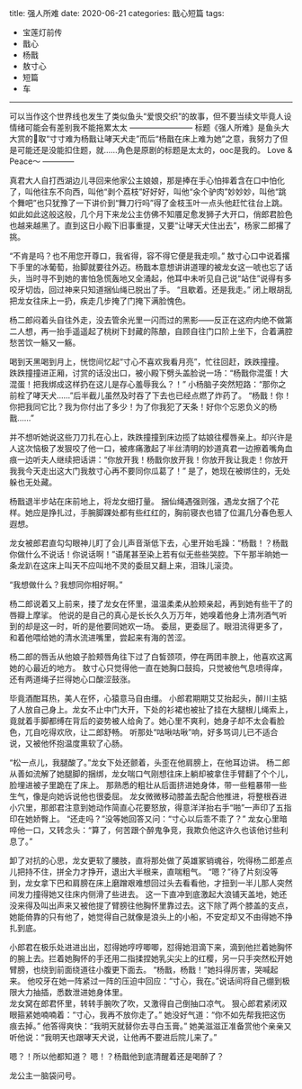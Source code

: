 title:	强人所难
date:	2020-06-21
categories: 戬心短篇
tags:
- 宝莲灯前传
- 戬心
- 杨戬
- 敖寸心
- 短篇
- 车
---

可以当作这个世界线也发生了类似鱼头“爱恨交织”的故事，但不要当续文毕竟人设情绪可能会有差别我不能拖累太太<!--more-->
————————
标题《强人所难》是鱼头大大赏的🌝取“寸寸难为杨戬让哮天犬走”而后“杨戬在床上难为她”之意，我努力了但是可能还是没能扣住题，就……角色是原剧的标题是太太的，ooc是我的。
Love & Peace～
————

真君大人自打西湖边儿寻回来他家公主娘娘，那是捧在手心怕摔着含在口中怕化了，叫他往东不向西，叫他“剥个荔枝”好好好，叫他“汆个驴肉”妙妙妙，叫他“跳个舞吧”也只犹豫了一下讲价到“舞刀行吗”得了金枝玉叶一点头他赶忙往台上跳。
如此如此这般这般，几个月下来龙公主仿佛不知餍足愈发狮子大开口，俏郎君脸色也越来越黑了。直到这日小殿下旧事重提，又要“让哮天犬住出去”，杨家二郎撂了挑。

“不肯是吗？也不用您开尊口，我省得，容不得它便是我走呗。”
敖寸心口中说着撂下手里的冰葡萄，抬脚就要往外迈。杨戬本意想讲讲道理的被龙女这一唬也忘了话头，当时寻不到她的害怕急慌轰地又全涌起，他耳中未听见自己说“站住”说得有多咬牙切齿，回过神来只知道捆仙绳已脱出了手。
“且歇着。还是我走。”
闭上眼胡乱把龙女往床上一扔，疾走几步掩了门掩下满脸愧色。

杨二郎闷着头自往外走，没去管余光里一闪而过的黑影——反正在这府内绝不做第二人想，再一抬手遥遥起了桃树下封藏的陈酿，自顾自往门口阶上坐下，合着满腔愁苦饮一觞又一觞。

喝到天黑喝到月上，恍惚间忆起“寸心不喜欢我看月亮”，忙往回赶，跌跌撞撞。
跌跌撞撞进正厢，讨赏的话没出口，被小殿下劈头盖脸说一场：“杨戬你混蛋！大混蛋！把我绑成这样扔在这儿是存心羞辱我么？！”
小杨脑子突然短路：“那你之前栓了哮天犬……”后半截儿虽然及时吞了下去也已经点燃了炸药了。
“杨戬！你！你把我同它比？我为你付出了多少！为了你我犯了天条！好你个忘恩负义的杨戬……”

并不想听她说这些刀刀扎在心上，跌跌撞撞到床边揽了姑娘往樱唇亲上。却兴许是人这次恼极了发狠咬了他一口，被疼痛激起了半丝清明的妙道真君一边擦着嘴角血痕一边听夫人继续把话讲：“你放开我！杨戬你放开我！你放开我让我走！你放开我我今天走出这大门我敖寸心再不要同你瓜葛了！”
是了，她现在被绑住的，无处躲也无处藏。

杨戬退半步站在床前地上，将龙女细打量。
捆仙绳遇强则强，遇龙女捆了个花样。她应是挣扎过，手腕脚踝处都有些红红的，胸前寝衣也错了位漏几分春色惹人遐想。

龙女被郎君直勾勾眼神儿盯了会儿声音渐低下去，心里开始毛躁：“杨戬！？杨戬你做什么不说话！你说话啊！”语尾甚至染上若有似无些些哭腔。下午那半晌她一条龙趴在这床上叫天不应叫地不灵的委屈又翻上来，泪珠儿滚烫。

“我想做什么？我想同你相好啊。”

杨二郎说着又上前来，搂了龙女在怀里，温温柔柔从脸颊亲起，再到她有些干了的唇瓣上摩挲。
他说的是自己的真心是长长久久万万年，她嗅着他身上清冽酒气听到的却是这一时，听的是他要同她欢一场。
委屈，更委屈了。眼泪流得更多了，和着他喂给她的清水流进嘴里，尝起来有海的苦涩。

杨二郎的唇舌从他娘子脸颊唇角往下过了白皙颈项，停在两团丰腴上，他喜欢这离她的心最近的地方。
敖寸心只觉得他一直在她胸口鼓捣，只觉被他气息喷得痒，还有两道绳子拦得她心口酸涩鼓涨。

毕竟酒酣耳热，美人在怀，心猿意马自由缰。
小郎君期期艾艾抬起头，醉川主掂了人放自己身上。龙女不止中门大开，下处的衫裙也被扯了挂在大腿根儿绳索上，竟就着手脚都缚在背后的姿势被人给肏了。她心里不爽利，她身子却不太会看脸色，兀自吃得欢欣，让二郎舒畅。
听那处“咕啾咕啾”响，好多骂词儿已不适合说，又被他怀抱温度熏软了心肠。

“松一点儿，我腿酸了。”龙女下处还颤着，头歪在他肩膀上，在他耳边讲。
杨二郎从善如流解了她腿脚的捆绑，龙女喘口气刚想往床上躺却被拿住手臂翻了个个儿，脸埋进被子里跪在了床上。
那熟悉的粗壮从后面挤进她身体，带一些粗暴带一些生气，像是向她诉说他也很委屈。
龙女微微移动膝盖去配合他推进，将整根吞进小穴里，那郎君注意到她动作简直心花要怒放，得意洋洋抬右手“啪”一声印了五指印在她娇臀上。
“还走吗？”没等她回答又问：“寸心以后乖不乖了？”
龙女心里暗啐他一口，又转念头：“算了，何苦跟个醉鬼争竞，我欺负他这许久也该他讨些利息了。”

卸了对抗的心思，龙女更软了腰肢，直将那处做了英雄冢销魂谷，吮得杨二郎差点儿把持不住，拼全力才挣开，退出大半根来，直喘粗气。
“嗯？”待了片刻没等到，龙女拿下巴和肩膀在床上磨蹭艰难想回过头去看看他，才扭到一半儿那人突然间发力撞得她又往床内侧滑了些进去。
这一下直冲到底激起大浪铺天盖地，她还没来得及叫出声来又被他提了臂膀往他胸怀里靠过去。这下除了两个膝盖的支点，她能倚靠的只有他了，她觉得自己就像是浪头上的小船，不安定却又不由得她不挣扎到底。

小郎君在极乐处进进出出，怼得她哼哼唧唧，怼得她泪滴下来，滴到他拦着她胸怀的腕上去。拦着她胸怀的手还用二指揉捏她乳尖尖上的红樱，另一只手突然松开她臂膀，也绕到前面绕道往小腹更下面去。
“杨戬，杨戬！”她抖得厉害，哭喊起来。
他咬牙在她一阵紧过一阵的压迫中回应：“寸心，我在。”说话间将自己绷到极限大力抽插，悉数泄进她身体里。
</br>
龙女窝在郎君怀里，转转手腕吹了吹，又激得自己倒抽口凉气。
狠心郎君紧闭双眼箍紧她喃喃着：“寸心，我再不放你走了。”
她没好气道：“你不如先帮我把这伤痕去掉。”
他答得爽快：“我明天就替你去寻白玉膏。”
她美滋滋正准备赏他个亲亲又听他说：“我明天也跟哮天犬说，让他再不要进后院儿来了。”

嗯？！所以他都知道？
嗯！？杨戬他到底清醒着还是喝醉了？

龙公主一脑袋问号。